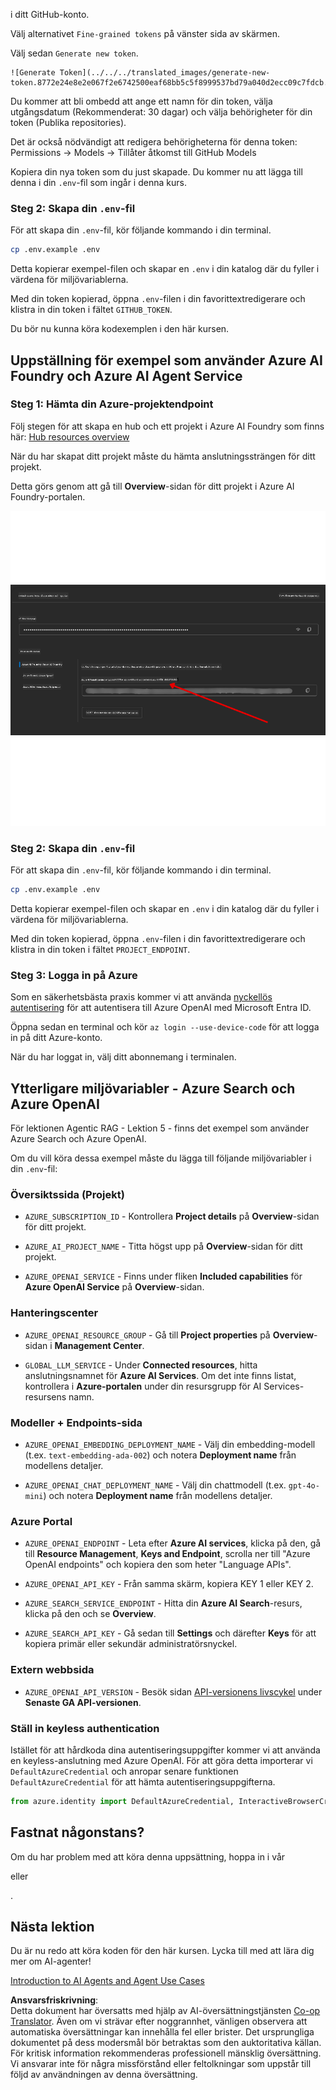 <!--
CO_OP_TRANSLATOR_METADATA:
{
  "original_hash": "76945069b52a49cd0432ae3e0b0ba22e",
  "translation_date": "2025-07-12T07:51:24+00:00",
  "source_file": "00-course-setup/README.md",
  "language_code": "sv"
}
-->
i ditt GitHub-konto.

Välj alternativet `Fine-grained tokens` på vänster sida av skärmen.

Välj sedan `Generate new token`.

    ![Generate Token](../../../translated_images/generate-new-token.8772e24e8e2e067f2e6742500eaf68bb5c5f8999537bd79a040d2ecc09c7fdcb.sv.png)

Du kommer att bli ombedd att ange ett namn för din token, välja utgångsdatum (Rekommenderat: 30 dagar) och välja behörigheter för din token (Publika repositories).

Det är också nödvändigt att redigera behörigheterna för denna token: Permissions -> Models -> Tillåter åtkomst till GitHub Models

Kopiera din nya token som du just skapade. Du kommer nu att lägga till denna i din `.env`-fil som ingår i denna kurs.

### Steg 2: Skapa din `.env`-fil

För att skapa din `.env`-fil, kör följande kommando i din terminal.

```bash
cp .env.example .env
```

Detta kopierar exempel-filen och skapar en `.env` i din katalog där du fyller i värdena för miljövariablerna.

Med din token kopierad, öppna `.env`-filen i din favorittextredigerare och klistra in din token i fältet `GITHUB_TOKEN`.

Du bör nu kunna köra kodexemplen i den här kursen.

## Uppställning för exempel som använder Azure AI Foundry och Azure AI Agent Service

### Steg 1: Hämta din Azure-projektendpoint

Följ stegen för att skapa en hub och ett projekt i Azure AI Foundry som finns här: [Hub resources overview](https://learn.microsoft.com/en-us/azure/ai-foundry/concepts/ai-resources)

När du har skapat ditt projekt måste du hämta anslutningssträngen för ditt projekt.

Detta görs genom att gå till **Overview**-sidan för ditt projekt i Azure AI Foundry-portalen.

![Project Connection String](../../../translated_images/project-endpoint.8cf04c9975bbfbf18f6447a599550edb052e52264fb7124d04a12e6175e330a5.sv.png)

### Steg 2: Skapa din `.env`-fil

För att skapa din `.env`-fil, kör följande kommando i din terminal.

```bash
cp .env.example .env
```

Detta kopierar exempel-filen och skapar en `.env` i din katalog där du fyller i värdena för miljövariablerna.

Med din token kopierad, öppna `.env`-filen i din favorittextredigerare och klistra in din token i fältet `PROJECT_ENDPOINT`.

### Steg 3: Logga in på Azure

Som en säkerhetsbästa praxis kommer vi att använda [nyckellös autentisering](https://learn.microsoft.com/azure/developer/ai/keyless-connections?tabs=csharp%2Cazure-cli?WT.mc_id=academic-105485-koreyst) för att autentisera till Azure OpenAI med Microsoft Entra ID.

Öppna sedan en terminal och kör `az login --use-device-code` för att logga in på ditt Azure-konto.

När du har loggat in, välj ditt abonnemang i terminalen.

## Ytterligare miljövariabler - Azure Search och Azure OpenAI

För lektionen Agentic RAG - Lektion 5 - finns det exempel som använder Azure Search och Azure OpenAI.

Om du vill köra dessa exempel måste du lägga till följande miljövariabler i din `.env`-fil:

### Översiktssida (Projekt)

- `AZURE_SUBSCRIPTION_ID` - Kontrollera **Project details** på **Overview**-sidan för ditt projekt.

- `AZURE_AI_PROJECT_NAME` - Titta högst upp på **Overview**-sidan för ditt projekt.

- `AZURE_OPENAI_SERVICE` - Finns under fliken **Included capabilities** för **Azure OpenAI Service** på **Overview**-sidan.

### Hanteringscenter

- `AZURE_OPENAI_RESOURCE_GROUP` - Gå till **Project properties** på **Overview**-sidan i **Management Center**.

- `GLOBAL_LLM_SERVICE` - Under **Connected resources**, hitta anslutningsnamnet för **Azure AI Services**. Om det inte finns listat, kontrollera i **Azure-portalen** under din resursgrupp för AI Services-resursens namn.

### Modeller + Endpoints-sida

- `AZURE_OPENAI_EMBEDDING_DEPLOYMENT_NAME` - Välj din embedding-modell (t.ex. `text-embedding-ada-002`) och notera **Deployment name** från modellens detaljer.

- `AZURE_OPENAI_CHAT_DEPLOYMENT_NAME` - Välj din chattmodell (t.ex. `gpt-4o-mini`) och notera **Deployment name** från modellens detaljer.

### Azure Portal

- `AZURE_OPENAI_ENDPOINT` - Leta efter **Azure AI services**, klicka på den, gå till **Resource Management**, **Keys and Endpoint**, scrolla ner till "Azure OpenAI endpoints" och kopiera den som heter "Language APIs".

- `AZURE_OPENAI_API_KEY` - Från samma skärm, kopiera KEY 1 eller KEY 2.

- `AZURE_SEARCH_SERVICE_ENDPOINT` - Hitta din **Azure AI Search**-resurs, klicka på den och se **Overview**.

- `AZURE_SEARCH_API_KEY` - Gå sedan till **Settings** och därefter **Keys** för att kopiera primär eller sekundär administratörsnyckel.

### Extern webbsida

- `AZURE_OPENAI_API_VERSION` - Besök sidan [API-versionens livscykel](https://learn.microsoft.com/en-us/azure/ai-services/openai/api-version-deprecation#latest-ga-api-release) under **Senaste GA API-versionen**.

### Ställ in keyless authentication

Istället för att hårdkoda dina autentiseringsuppgifter kommer vi att använda en keyless-anslutning med Azure OpenAI. För att göra detta importerar vi `DefaultAzureCredential` och anropar senare funktionen `DefaultAzureCredential` för att hämta autentiseringsuppgifterna.

```python
from azure.identity import DefaultAzureCredential, InteractiveBrowserCredential
```

## Fastnat någonstans?

Om du har problem med att köra denna uppsättning, hoppa in i vår

eller

.

## Nästa lektion

Du är nu redo att köra koden för den här kursen. Lycka till med att lära dig mer om AI-agenter!

[Introduction to AI Agents and Agent Use Cases](../01-intro-to-ai-agents/README.md)

**Ansvarsfriskrivning**:  
Detta dokument har översatts med hjälp av AI-översättningstjänsten [Co-op Translator](https://github.com/Azure/co-op-translator). Även om vi strävar efter noggrannhet, vänligen observera att automatiska översättningar kan innehålla fel eller brister. Det ursprungliga dokumentet på dess modersmål bör betraktas som den auktoritativa källan. För kritisk information rekommenderas professionell mänsklig översättning. Vi ansvarar inte för några missförstånd eller feltolkningar som uppstår till följd av användningen av denna översättning.